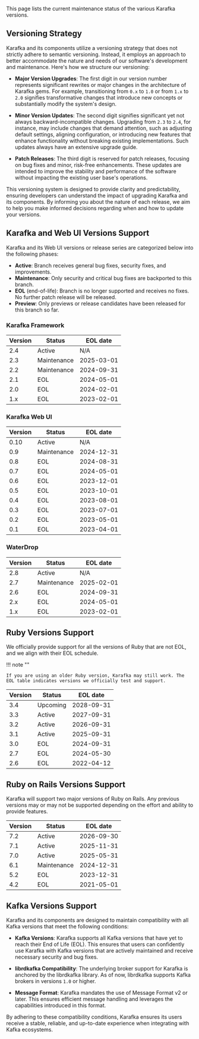 This page lists the current maintenance status of the various Karafka versions.

## Versioning Strategy

Karafka and its components utilize a versioning strategy that does not strictly adhere to semantic versioning. Instead, it employs an approach to better accommodate the nature and needs of our software's development and maintenance. Here's how we structure our versioning:

- **Major Version Upgrades**: The first digit in our version number represents significant rewrites or major changes in the architecture of Karafka gems. For example, transitioning from `0.x` to `1.0` or from `1.x` to `2.0` signifies transformative changes that introduce new concepts or substantially modify the system's design.

- **Minor Version Updates**: The second digit signifies significant yet not always backward-incompatible changes. Upgrading from `2.3` to `2.4`, for instance, may include changes that demand attention, such as adjusting default settings, aligning configuration, or introducing new features that enhance functionality without breaking existing implementations. Such updates always have an extensive upgrade guide.

- **Patch Releases**: The third digit is reserved for patch releases, focusing on bug fixes and minor, risk-free enhancements. These updates are intended to improve the stability and performance of the software without impacting the existing user base's operations.

This versioning system is designed to provide clarity and predictability, ensuring developers can understand the impact of upgrading Karafka and its components. By informing you about the nature of each release, we aim to help you make informed decisions regarding when and how to update your versions.

## Karafka and Web UI Versions Support

Karafka and its Web UI versions or release series are categorized below into the following phases:

- **Active**: Branch receives general bug fixes, security fixes, and improvements.
- **Maintenance**: Only security and critical bug fixes are backported to this branch.
- **EOL** (end-of-life): Branch is no longer supported and receives no fixes. No further patch release will be released.
- **Preview**: Only previews or release candidates have been released for this branch so far.

### Karafka Framework

| Version | Status      | EOL date   |
|---------|-------------|------------|
| 2.4     | Active      | N/A        |
| 2.3     | Maintenance | 2025-03-01 |
| 2.2     | Maintenance | 2024-09-31 |
| 2.1     | EOL         | 2024-05-01 |
| 2.0     | EOL         | 2024-02-01 |
| 1.x     | EOL         | 2023-02-01 |

### Karafka Web UI

| Version | Status      | EOL date   |
|---------|-------------|------------|
| 0.10    | Active      | N/A        |
| 0.9     | Maintenance | 2024-12-31 |
| 0.8     | EOL         | 2024-08-31 |
| 0.7     | EOL         | 2024-05-01 |
| 0.6     | EOL         | 2023-12-01 |
| 0.5     | EOL         | 2023-10-01 |
| 0.4     | EOL         | 2023-08-01 |
| 0.3     | EOL         | 2023-07-01 |
| 0.2     | EOL         | 2023-05-01 |
| 0.1     | EOL         | 2023-04-01 |

### WaterDrop

| Version | Status      | EOL date   |
|---------|-------------|------------|
| 2.8     | Active      | N/A        |
| 2.7     | Maintenance | 2025-02-01 |
| 2.6     | EOL         | 2024-09-31 |
| 2.x     | EOL         | 2024-05-01 |
| 1.x     | EOL         | 2023-02-01 |

## Ruby Versions Support

We officially provide support for all the versions of Ruby that are not EOL, and we align with their EOL schedule.

!!! note ""

    If you are using an older Ruby version, Karafka may still work. The EOL table indicates versions we officially test and support.

| Version | Status      | EOL date   |
|---------|-------------|------------|
| 3.4     | Upcoming    | 2028-09-31 |
| 3.3     | Active      | 2027-09-31 |
| 3.2     | Active      | 2026-09-31 |
| 3.1     | Active      | 2025-09-31 |
| 3.0     | EOL         | 2024-09-31 |
| 2.7     | EOL         | 2024-05-30 |
| 2.6     | EOL         | 2022-04-12 |

## Ruby on Rails Versions Support

Karafka will support two major versions of Ruby on Rails. Any previous versions may or may not be supported depending on the effort and ability to provide features.

| Version | Status      | EOL date   |
|---------|-------------|------------|
| 7.2     | Active      | 2026-09-30 |
| 7.1     | Active      | 2025-11-31 |
| 7.0     | Active      | 2025-05-31 |
| 6.1     | Maintenance | 2024-12-31 |
| 5.2     | EOL         | 2023-12-31 |
| 4.2     | EOL         | 2021-05-01 |

## Kafka Versions Support

Karafka and its components are designed to maintain compatibility with all Kafka versions that meet the following conditions:

- **Kafka Versions**: Karafka supports all Kafka versions that have yet to reach their End of Life (EOL). This ensures that users can confidently use Karafka with Kafka versions that are actively maintained and receive necessary security and bug fixes.

- **librdkafka Compatibility**: The underlying broker support for Karafka is anchored by the librdkafka library. As of now, librdkafka supports Kafka brokers in versions `1.0` or higher.

- **Message Format**: Karafka mandates the use of Message Format v2 or later. This ensures efficient message handling and leverages the capabilities introduced in this format.

By adhering to these compatibility conditions, Karafka ensures its users receive a stable, reliable, and up-to-date experience when integrating with Kafka ecosystems.

